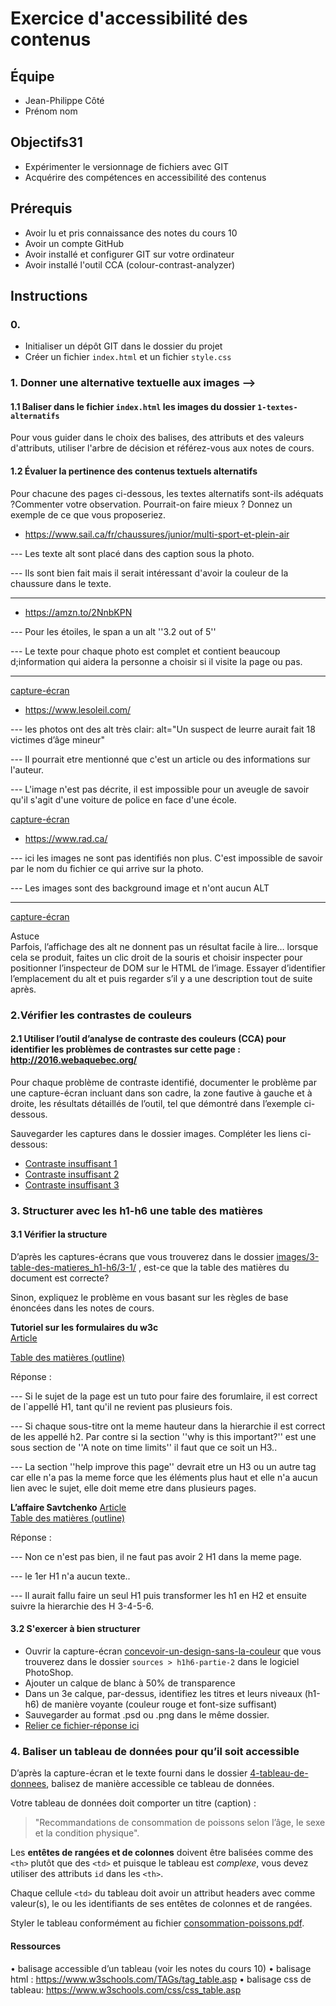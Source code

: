 # Exercice d'accessibilité des contenus

## Équipe

- Jean-Philippe Côté
- Prénom nom

## Objectifs31

- Expérimenter le versionnage de fichiers avec GIT
- Acquérire des compétences en accessibilité des contenus

## Prérequis

- Avoir lu et pris connaissance des notes du cours 10
- Avoir un compte GitHub
- Avoir installé et configurer GIT sur votre ordinateur
- Avoir installé l'outil CCA (colour-contrast-analyzer)

## Instructions

### 0.

- Initialiser un dépôt GIT dans le dossier du projet
- Créer un fichier `index.html` et un fichier `style.css`

### 1. Donner une alternative textuelle aux images -->

#### 1.1 Baliser dans le fichier `index.html` les images du dossier `1-textes-alternatifs`

Pour vous guider dans le choix des balises, des attributs et des valeurs d'attributs, utiliser l'arbre de décision et référez-vous aux notes de cours.

#### 1.2 Évaluer la pertinence des contenus textuels alternatifs

Pour chacune des pages ci-dessous, les textes alternatifs sont-ils adéquats ?Commenter votre observation. Pourrait-on faire mieux ? Donnez un exemple de ce que vous proposeriez.

- https://www.sail.ca/fr/chaussures/junior/multi-sport-et-plein-air

--- Les texte alt sont placé dans des caption sous la photo.

--- Ils sont bien fait mais il serait intéressant d'avoir la couleur de la chaussure dans le texte.

---

- https://amzn.to/2NnbKPN

--- Pour les étoiles, le span a un alt ''3.2 out of 5''

--- Le texte pour chaque photo est complet et contient beaucoup d;information qui aidera la personne a choisir si il visite la page ou pas.

---

[capture-écran]()

- https://www.lesoleil.com/

--- les photos ont des alt très clair: alt="Un suspect de leurre aurait fait 18 victimes d’âge mineur"

--- Il pourrait etre mentionné que c'est un article ou des informations sur l'auteur.

--- L'image n'est pas décrite, il est impossible pour un aveugle de savoir qu'il s'agit d'une voiture de police en face d'une école.

[capture-écran]()

- https://www.rad.ca/

--- ici les images ne sont pas identifiés non plus. C'est impossible de savoir par le nom du fichier ce qui arrive sur la photo.

--- Les images sont des background image et n'ont aucun ALT

---

[capture-écran]()

Astuce  
Parfois, l’affichage des alt ne donnent pas un résultat facile à lire… lorsque cela se produit, faites un clic droit de la souris et choisir inspecter pour positionner l’inspecteur de DOM sur le HTML de l’image.
Essayer d’identifier l’emplacement du alt et puis regarder s’il y a une description tout de suite après.

### 2.Vérifier les contrastes de couleurs

#### 2.1 Utiliser l’outil d’analyse de contraste des couleurs (CCA) pour identifier les problèmes de contrastes sur cette page : http://2016.webaquebec.org/

Pour chaque problème de contraste identifié,
documenter le problème par une capture-écran incluant dans son cadre, la zone fautive à gauche et à droite, les résultats détaillés de l’outil, tel que démontré dans l’exemple ci-dessous.

Sauvegarder les captures dans le dossier images. Compléter les liens ci-dessous:

- [Contraste insuffisant 1](images/2-contrastes-couleurs/ex2_img1.png)
- [Contraste insuffisant 2](images/2-contrastes-couleurs/ex2_img2.png)
- [Contraste insuffisant 3](images/2-contrastes-couleurs/ex2_img3.png)

### 3. Structurer avec les h1-h6 une table des matières

#### 3.1 Vérifier la structure

D’après les captures-écrans que vous trouverez dans le dossier [images/3-table-des-matieres_h1-h6/3-1/](images/3-table-des-matieres_h1-h6/3-1) , est-ce que la table des matières du document est correcte?

Sinon, expliquez le problème en vous basant sur les règles de base énoncées dans les notes de cours.

**Tutoriel sur les formulaires du w3c**  
[Article](images/3-table-des-matieres_h1-h6/3-1/tuto-form-w3c.pdf)

[Table des matières (outline)](images/3-table-des-matieres_h1-h6/3-1/tuto-form-w3c-outline.png)

Réponse :

--- Si le sujet de la page est un tuto pour faire des forumlaire, il est correct de l`appellé H1, tant qu'il ne revient pas plusieurs fois.

--- Si chaque sous-titre ont la meme hauteur dans la hierarchie il est correct de les appellé h2. Par contre si la section ''why is this important?'' est une sous section de ''A note on time limits'' il faut que ce soit un H3..

--- La section ''help improve this page'' devrait etre un H3 ou un autre tag car elle n'a pas la meme force que les éléments plus haut et elle n'a aucun lien avec le sujet, elle doit meme etre dans plusieurs pages.

**L’affaire Savtchenko**
[Article](images/3-table-des-matieres_h1-h6/3-1/article-savtchenko.pdf)  
[Table des matières (outline)](images/3-table-des-matieres_h1-h6/3-1/article-savtchenko-outline.png)

Réponse :

--- Non ce n'est pas bien, il ne faut pas avoir 2 H1 dans la meme page.

--- le 1er H1 n'a aucun texte..

--- Il aurait fallu faire un seul H1 puis transformer les h1 en H2 et ensuite suivre la hierarchie des H 3-4-5-6.

#### 3.2 S'exercer à bien structurer

- Ouvrir la capture-écran [concevoir-un-design-sans-la-couleur](images/3-table-des-matieres_h1-h6/3-2/concevoir-un-design-sans-la-couleur.pdf) que vous trouverez dans le dossier `sources > h1h6-partie-2` dans le logiciel PhotoShop.
- Ajouter un calque de blanc à 50% de transparence
- Dans un 3e calque, par-dessus, identifiez les titres et leurs niveaux (h1-h6) de manière voyante (couleur rouge et font-size suffisant)
- Sauvegarder au format .psd ou .png dans le même dossier.
- [Relier ce fichier-réponse ici]()

### 4. Baliser un tableau de données pour qu’il soit accessible

D’après la capture-écran et le texte fourni dans le dossier [4-tableau-de-donnees](images/4-tableau-de-donnees), balisez de manière accessible ce tableau de données.

Votre tableau de données doit comporter un titre (caption) :

> "Recommandations de consommation de poissons selon l’âge, le sexe et la condition physique".

Les **entêtes de rangées et de colonnes** doivent être balisées comme des `<th>` plutôt que des `<td>` et puisque le tableau est _complexe_, vous devez utiliser des attributs `id` dans les `<th>`.

Chaque cellule `<td>` du tableau doit avoir un attribut headers avec comme valeur(s), le ou les identifiants de ses entêtes de colonnes et de rangées.

Styler le tableau conformément au fichier [consommation-poissons.pdf](images/4-tableau-de-donnees/consommation-poissons.pdf).

#### Ressources

• balisage accessible d’un tableau (voir les notes du cours 10)
• balisage html : https://www.w3schools.com/TAGs/tag_table.asp
• balisage css de tableau: https://www.w3schools.com/css/css_table.asp
